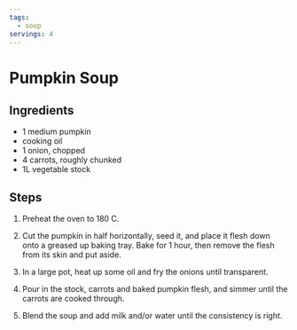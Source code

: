 ```yaml
---
tags:
  - soup
servings: 4
---
```


# Pumpkin Soup

## Ingredients

- 1 medium pumpkin
- cooking oil
- 1 onion, chopped
- 4 carrots, roughly chunked
- 1L vegetable stock

## Steps

1. Preheat the oven to 180 C.

2. Cut the pumpkin in half horizontally, seed it, and place it flesh down onto a greased up baking tray.  Bake for 1 hour, then remove the flesh from its skin and put aside.
  
3. In a large pot, heat up some oil and fry the onions until transparent.

4. Pour in the stock, carrots and baked pumpkin flesh, and simmer until the carrots are cooked through.

5. Blend the soup and add milk and/or water until the consistency is right.
